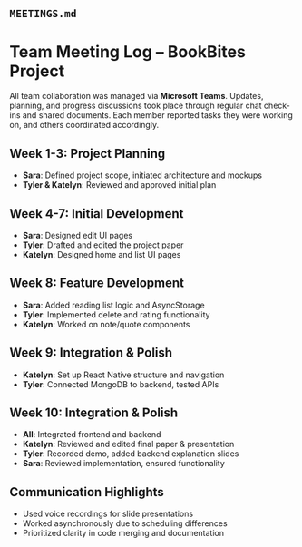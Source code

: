 ## `MEETINGS.md`

# Team Meeting Log – BookBites Project

All team collaboration was managed via **Microsoft Teams**. Updates, planning, and progress discussions took place through regular chat check-ins and shared documents. Each member reported tasks they were working on, and others coordinated accordingly.



## Week 1-3: Project Planning

- **Sara**: Defined project scope, initiated architecture and mockups
- **Tyler & Katelyn**: Reviewed and approved initial plan


## Week 4-7: Initial Development

- **Sara**: Designed edit UI pages
- **Tyler**: Drafted and edited the project paper
- **Katelyn**: Designed home and list UI pages


## Week 8: Feature Development

- **Sara**: Added reading list logic and AsyncStorage
- **Tyler**: Implemented delete and rating functionality
- **Katelyn**: Worked on note/quote components



## Week 9: Integration & Polish
- **Katelyn**: Set up React Native structure and navigation
- **Tyler**: Connected MongoDB to backend, tested APIs

## Week 10: Integration & Polish

- **All**: Integrated frontend and backend
- **Katelyn**: Reviewed and edited final paper & presentation
- **Tyler**: Recorded demo, added backend explanation slides
- **Sara**: Reviewed implementation, ensured functionality


## Communication Highlights

- Used voice recordings for slide presentations
- Worked asynchronously due to scheduling differences
- Prioritized clarity in code merging and documentation

